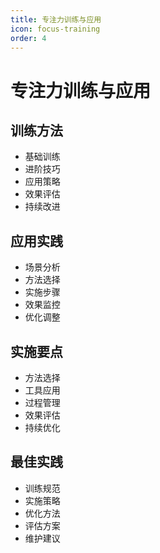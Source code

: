 ```yaml
---
title: 专注力训练与应用
icon: focus-training
order: 4
---
```


# 专注力训练与应用

## 训练方法
- 基础训练
- 进阶技巧
- 应用策略
- 效果评估
- 持续改进

## 应用实践
- 场景分析
- 方法选择
- 实施步骤
- 效果监控
- 优化调整

## 实施要点
- 方法选择
- 工具应用
- 过程管理
- 效果评估
- 持续优化

## 最佳实践
- 训练规范
- 实施策略
- 优化方法
- 评估方案
- 维护建议
